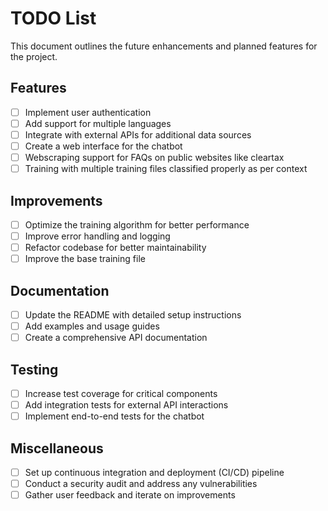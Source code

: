 # TODO List

This document outlines the future enhancements and planned features for the project.

## Features

- [ ] Implement user authentication
- [ ] Add support for multiple languages
- [ ] Integrate with external APIs for additional data sources
- [ ] Create a web interface for the chatbot
- [ ] Webscraping support for FAQs on public websites like cleartax
- [ ] Training with multiple training files classified properly as per context

## Improvements

- [ ] Optimize the training algorithm for better performance
- [ ] Improve error handling and logging
- [ ] Refactor codebase for better maintainability
- [ ] Improve the base training file

## Documentation

- [ ] Update the README with detailed setup instructions
- [ ] Add examples and usage guides
- [ ] Create a comprehensive API documentation

## Testing

- [ ] Increase test coverage for critical components
- [ ] Add integration tests for external API interactions
- [ ] Implement end-to-end tests for the chatbot

## Miscellaneous

- [ ] Set up continuous integration and deployment (CI/CD) pipeline
- [ ] Conduct a security audit and address any vulnerabilities
- [ ] Gather user feedback and iterate on improvements